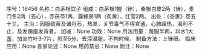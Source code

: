 序号：16456
名称：白茅根饮子
组成：白茅根1握（锉），桑根白皮2两（锉），麦门冬2两（去心），赤茯苓1两，露蜂房1两（炙黄），红雪2两。
出处：《圣惠》卷五十三。
主治：因服硫黄及诸丹石，热发，关节毒气不得宣通，心肺躁热，渴利不止，及发痈疽发背者。
加减：None
功效：None
用法用量：每服半两，以水1大盏，加淡竹叶3-7片，煎至5分，去滓温服，不拘时候。
制备方法：上锉细。
临床应用：None
各家论述：None
用药禁忌：None
附注：None
